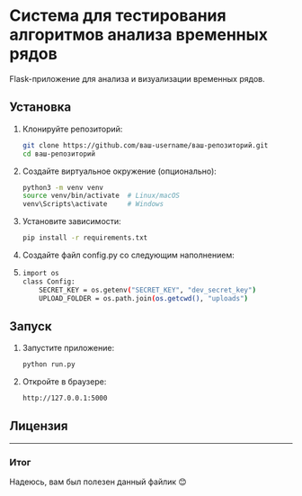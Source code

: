 # Система для тестирования алгоритмов анализа временных рядов

Flask-приложение для анализа и визуализации временных рядов.

## Установка

1. Клонируйте репозиторий:
   ```bash
   git clone https://github.com/ваш-username/ваш-репозиторий.git
   cd ваш-репозиторий
   ```
2. Создайте виртуальное окружение (опционально):
   ```bash
   python3 -m venv venv
   source venv/bin/activate  # Linux/macOS
   venv\Scripts\activate     # Windows
   ```
3. Установите зависимости:
   ```bash
   pip install -r requirements.txt
   ```

4. Создайте файл config.py со следующим наполнением:
5. ```bash
   import os
   class Config:
       SECRET_KEY = os.getenv("SECRET_KEY", "dev_secret_key")
       UPLOAD_FOLDER = os.path.join(os.getcwd(), "uploads")
   ```

## Запуск
1. Запустите приложение:
   ```bash
   python run.py
   ```
2. Откройте в браузере:
   ```bash
   http://127.0.0.1:5000
   ```

## Лицензия


---

### Итог

Надеюсь, вам был полезен данный файлик 😊
